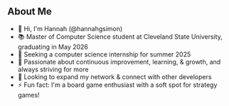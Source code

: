 ## About Me
- 👋 Hi, I'm Hannah (@hannahgsimon)
- 📚 Master of Computer Science student at Cleveland State University, graduating in May 2026
- 🔭 Seeking a computer science internship for summer 2025
- 🌱 Passionate about continuous improvement, learning, & growth, and always striving for more
- 🤝 Looking to expand my network & connect with other developers<!--- 📫 Reach me at h.g.simon@vikes.csuohio.edu-->
- ⚡ Fun fact: I'm a board game enthusiast with a soft spot for strategy games!
